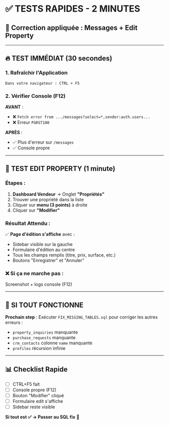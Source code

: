 # ✅ TESTS RAPIDES - 2 MINUTES

## 🎯 Correction appliquée : Messages + Edit Property

---

## 🔥 TEST IMMÉDIAT (30 secondes)

### 1. Rafraîchir l'Application
```
Dans votre navigateur : CTRL + F5
```

### 2. Vérifier Console (F12)
**AVANT** :
- ❌ `Fetch error from .../messages?select=*,sender:auth.users...`
- ❌ Erreur `PGRST100`

**APRÈS** :
- ✅ Plus d'erreur sur `/messages`
- ✅ Console propre

---

## 📝 TEST EDIT PROPERTY (1 minute)

### Étapes :
1. **Dashboard Vendeur** → Onglet **"Propriétés"**
2. Trouver une propriété dans la liste
3. Cliquer sur **menu (3 points)** à droite
4. Cliquer sur **"Modifier"**

### Résultat Attendu :
✅ **Page d'édition s'affiche** avec :
- Sidebar visible sur la gauche
- Formulaire d'édition au centre
- Tous les champs remplis (titre, prix, surface, etc.)
- Boutons "Enregistrer" et "Annuler"

### ❌ Si ça ne marche pas :
Screenshot + logs console (F12)

---

## 🎉 SI TOUT FONCTIONNE

**Prochain step** : Exécuter `FIX_MISSING_TABLES.sql` pour corriger les autres erreurs :
- `property_inquiries` manquante
- `purchase_requests` manquante
- `crm_contacts` colonne `name` manquante
- `profiles` récursion infinie

---

## 📊 Checklist Rapide

- [ ] CTRL+F5 fait
- [ ] Console propre (F12)
- [ ] Bouton "Modifier" cliqué
- [ ] Formulaire edit s'affiche
- [ ] Sidebar reste visible

**Si tout est ✅ → Passer au SQL fix** 🚀
